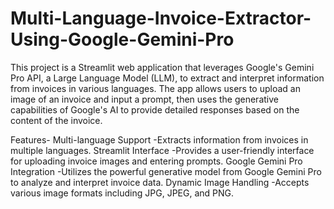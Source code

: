 # Multi-Language-Invoice-Extractor-Using-Google-Gemini-Pro

This project is a Streamlit web application that leverages Google's Gemini Pro API, a Large Language Model (LLM), to extract and interpret information from invoices in various languages. The app allows users to upload an image of an invoice and input a prompt, then uses the generative capabilities of Google's AI to provide detailed responses based on the content of the invoice.

Features- 
  Multi-language Support -Extracts information from invoices in multiple languages.
  Streamlit Interface -Provides a user-friendly interface for uploading invoice images and entering prompts.
  Google Gemini Pro Integration -Utilizes the powerful generative model from Google Gemini Pro to analyze and interpret invoice data.
  Dynamic Image Handling -Accepts various image formats including JPG, JPEG, and PNG.
